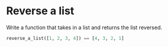 # Reverse a list

Write a function that takes in a list and returns the list reversed.

```python
reverse_a_list([1, 2, 3, 4]) == [4, 3, 2, 1]
```
